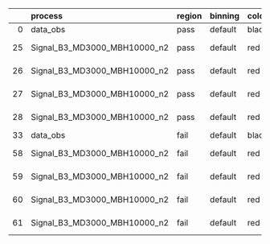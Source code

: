 |    | process                      | region   | binning   | color   | process_type   |   scale | variation   | source_filename                                                       | source_histname    | alias                        | title     |   combine_idx |     lnN |   shapes | syst_type   | direction   | variation_alias   |
|---:|:-----------------------------|:---------|:----------|:--------|:---------------|--------:|:------------|:----------------------------------------------------------------------|:-------------------|:-----------------------------|:----------|--------------:|--------:|---------:|:------------|:------------|:------------------|
|  0 | data_obs                     | pass     | default   | black   | DATA           |       1 | nominal     | ./histograms_for_2DAlphabet_v18//BH_Data.root                         | hpass              | Data                         | Data      |           nan | nan     |      nan | nan         | nan         | nan               |
| 25 | Signal_B3_MD3000_MBH10000_n2 | pass     | default   | red     | SIGNAL         |       1 | lumi        | ./histograms_for_2DAlphabet_v18//BH_Signal_B3_MD3000_MBH10000_n2.root | hpass              | Signal_B3_MD3000_MBH10000_n2 | BH signal |           nan |   1.016 |      nan | lnN         | nan         | nan               |
| 26 | Signal_B3_MD3000_MBH10000_n2 | pass     | default   | red     | SIGNAL         |       1 | SVM         | ./histograms_for_2DAlphabet_v18//BH_Signal_B3_MD3000_MBH10000_n2.root | hpass_SVMsyst_up   | Signal_B3_MD3000_MBH10000_n2 | BH signal |           nan | nan     |        1 | shapes      | Up          | SVMsyst           |
| 27 | Signal_B3_MD3000_MBH10000_n2 | pass     | default   | red     | SIGNAL         |       1 | SVM         | ./histograms_for_2DAlphabet_v18//BH_Signal_B3_MD3000_MBH10000_n2.root | hpass_SVMsyst_down | Signal_B3_MD3000_MBH10000_n2 | BH signal |           nan | nan     |        1 | shapes      | Down        | SVMsyst           |
| 28 | Signal_B3_MD3000_MBH10000_n2 | pass     | default   | red     | SIGNAL         |       1 | nominal     | ./histograms_for_2DAlphabet_v18//BH_Signal_B3_MD3000_MBH10000_n2.root | hpass              | Signal_B3_MD3000_MBH10000_n2 | BH signal |           nan | nan     |      nan | nan         | nan         | nan               |
| 33 | data_obs                     | fail     | default   | black   | DATA           |       1 | nominal     | ./histograms_for_2DAlphabet_v18//BH_Data.root                         | hfail              | Data                         | Data      |           nan | nan     |      nan | nan         | nan         | nan               |
| 58 | Signal_B3_MD3000_MBH10000_n2 | fail     | default   | red     | SIGNAL         |       1 | lumi        | ./histograms_for_2DAlphabet_v18//BH_Signal_B3_MD3000_MBH10000_n2.root | hfail              | Signal_B3_MD3000_MBH10000_n2 | BH signal |           nan |   1.016 |      nan | lnN         | nan         | nan               |
| 59 | Signal_B3_MD3000_MBH10000_n2 | fail     | default   | red     | SIGNAL         |       1 | SVM         | ./histograms_for_2DAlphabet_v18//BH_Signal_B3_MD3000_MBH10000_n2.root | hfail_SVMsyst_up   | Signal_B3_MD3000_MBH10000_n2 | BH signal |           nan | nan     |        1 | shapes      | Up          | SVMsyst           |
| 60 | Signal_B3_MD3000_MBH10000_n2 | fail     | default   | red     | SIGNAL         |       1 | SVM         | ./histograms_for_2DAlphabet_v18//BH_Signal_B3_MD3000_MBH10000_n2.root | hfail_SVMsyst_down | Signal_B3_MD3000_MBH10000_n2 | BH signal |           nan | nan     |        1 | shapes      | Down        | SVMsyst           |
| 61 | Signal_B3_MD3000_MBH10000_n2 | fail     | default   | red     | SIGNAL         |       1 | nominal     | ./histograms_for_2DAlphabet_v18//BH_Signal_B3_MD3000_MBH10000_n2.root | hfail              | Signal_B3_MD3000_MBH10000_n2 | BH signal |           nan | nan     |      nan | nan         | nan         | nan               |